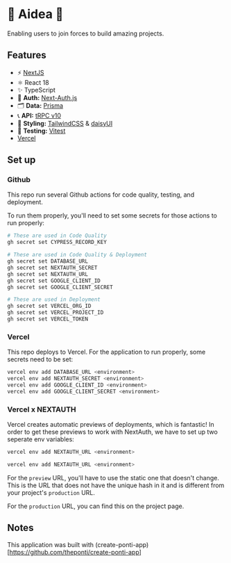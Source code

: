 # 🧠 Aidea 🧠

Enabling users to join forces to build amazing projects.

## Features

- ⚡️ [NextJS](https://nextjs.org/docs/getting-started)
- ⚛️ React 18
- ✨ TypeScript
- 🔐 **Auth:** [Next-Auth.js](https://next-auth.js.org)
- 🗂 **Data:** [Prisma](https://prisma.io)
- 📞 **API:** [tRPC v10](https://trpc.io)
- 💅 **Styling:** [TailwindCSS](https://tailwindcss.com) & [daisyUI](https://daisyui.com/docs/install/)
- 🧪 **Testing:** [Vitest](https://vitest.dev/)
- [Vercel](https://vercel.com)

## Set up

### Github

This repo run several Github actions for code quality, testing, and deployment.

To run them properly, you'll need to set some secrets for those actions to run properly:

```sh
# These are used in Code Quality
gh secret set CYPRESS_RECORD_KEY

# These are used in Code Quality & Deployment
gh secret set DATABASE_URL
gh secret set NEXTAUTH_SECRET
gh secret set NEXTAUTH_URL
gh secret set GOOGLE_CLIENT_ID
gh secret set GOOGLE_CLIENT_SECRET

# These are used in Deployment
gh secret set VERCEL_ORG_ID
gh secret set VERCEL_PROJECT_ID
gh secret set VERCEL_TOKEN
```

### Vercel

This repo deploys to Vercel. For the application to run properly, some secrets need to be set:

```sh
vercel env add DATABASE_URL <environment>
vercel env add NEXTAUTH_SECRET <environment>
vercel env add GOOGLE_CLIENT_ID <environment>
vercel env add GOOGLE_CLIENT_SECRET <environment>
```

### Vercel x NEXTAUTH

Vercel creates automatic previews of deployments, which is fantastic! In order to get these previews to work with NextAuth, we have to set up two seperate env variables:

```sh
vercel env add NEXTAUTH_URL <environment>
```

```sh
vercel env add NEXTAUTH_URL <environment>
```

For the `preview` URL, you'll have to use the static one that doesn't change. This is the URL that does not have the unique hash in it and is different from your project's `production` URL.

For the `production` URL, you can find this on the project page.

## Notes

This application was built with (create-ponti-app)[https://github.com/theponti/create-ponti-app]
